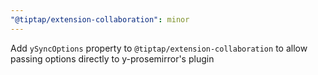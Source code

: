 ```yaml
---
"@tiptap/extension-collaboration": minor
---
```


Add `ySyncOptions` property to `@tiptap/extension-collaboration` to allow passing options directly to y-prosemirror's plugin
